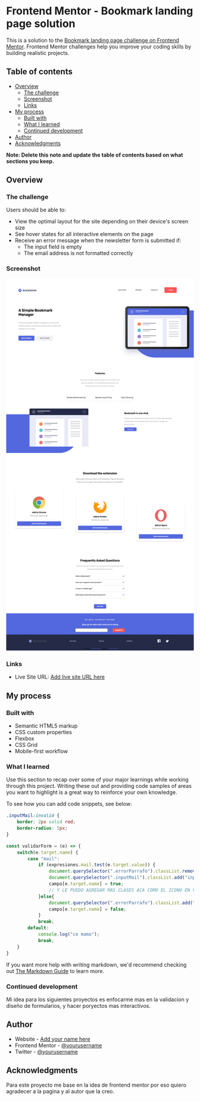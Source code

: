 # Frontend Mentor - Bookmark landing page solution

This is a solution to the [Bookmark landing page challenge on Frontend Mentor](https://www.frontendmentor.io/challenges/bookmark-landing-page-5d0b588a9edda32581d29158). Frontend Mentor challenges help you improve your coding skills by building realistic projects. 

## Table of contents

- [Overview](#overview)
  - [The challenge](#the-challenge)
  - [Screenshot](#screenshot)
  - [Links](#links)
- [My process](#my-process)
  - [Built with](#built-with)
  - [What I learned](#what-i-learned)
  - [Continued development](#continued-development)
- [Author](#author)
- [Acknowledgments](#acknowledgments)

**Note: Delete this note and update the table of contents based on what sections you keep.**

## Overview

### The challenge

Users should be able to:

- View the optimal layout for the site depending on their device's screen size
- See hover states for all interactive elements on the page
- Receive an error message when the newsletter form is submitted if:
  - The input field is empty
  - The email address is not formatted correctly

### Screenshot

![imagen de la pagina web terminada](/captura.png)


### Links


- Live Site URL: [Add live site URL here](https://pedantic-jennings-45dcba.netlify.app/)

## My process

### Built with

- Semantic HTML5 markup
- CSS custom properties
- Flexbox
- CSS Grid
- Mobile-first workflow

### What I learned

Use this section to recap over some of your major learnings while working through this project. Writing these out and providing code samples of areas you want to highlight is a great way to reinforce your own knowledge.

To see how you can add code snippets, see below:

```css
.inputMail:invalid {
    border: 2px solid red;
    border-radius: 5px;
}
```
```js
const validarForm = (e) => {
    switch(e.target.name) {
        case "mail":
            if (expresiones.mail.test(e.target.value)) {
                document.querySelector(".errorParrafo").classList.remove("active");
                document.querySelector(".inputMail").classList.add("inputMailValido");
                campo[e.target.name] = true;
                // Y LE PUEDO AGREGAR MAS CLASES ACA COMO EL ICONO EN VERDE DE QUE LA INFO ESTA OKEY 
            }else{
                document.querySelector(".errorParrafo").classList.add("active")
                campo[e.target.name] = false;
            }
            break;
        default:
            console.log("ce mamo");
            break;
    }
}
```

If you want more help with writing markdown, we'd recommend checking out [The Markdown Guide](https://www.markdownguide.org/) to learn more.



### Continued development

Mi idea para los siguientes proyectos es enfocarme mas en la validacion y diseño de formularios, y hacer poryectos mas interactivos.


## Author

- Website - [Add your name here](https://www.your-site.com)
- Frontend Mentor - [@yourusername](https://www.frontendmentor.io/challenges/easybank-landing-page-WaUhkoDN)
- Twitter - [@yourusername](https://www.twitter.com/yourusername)


## Acknowledgments

Para este proyecto me base en la idea de frontend mentor por eso quiero agradecer a la pagina y al autor que la creo.

